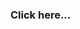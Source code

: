 [](https://familypromise.org/latest/press-releases/family-promise-of-the-midlands/)

### Click here...
